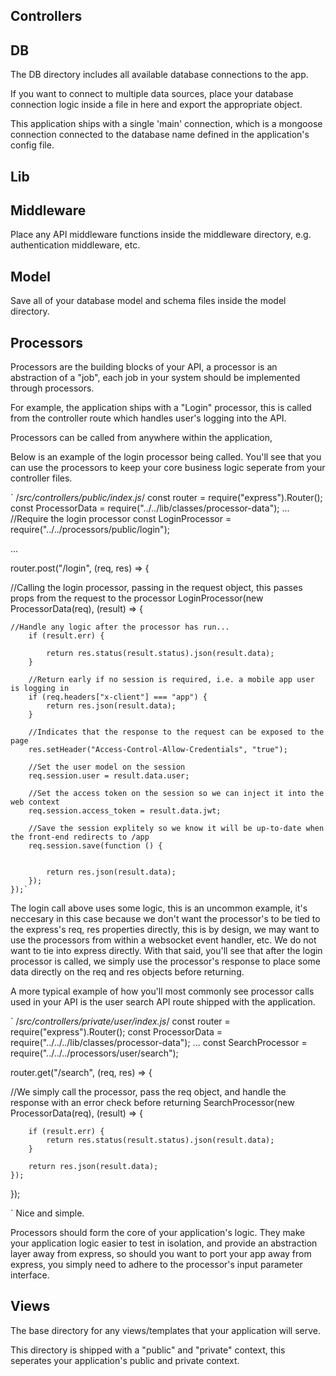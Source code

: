 ## Controllers

## DB
The DB directory includes all available database connections to the app. 

If you want to connect to multiple data sources, place your database connection logic inside a file in here and export the appropriate object. 

This application ships with a single 'main' connection, which is a mongoose connection connected to the database name defined in the application's config file. 

## Lib  

## Middleware
Place any API middleware functions inside the middleware directory, e.g. authentication middleware, etc.

## Model

Save all of your database model and schema files inside the model directory.  

## Processors
Processors are the building blocks of your API, a processor is an abstraction of a "job", each job in your system should be implemented through processors.

For example, the application ships with a "Login" processor, this is called from the controller route which handles user's logging into the API. 

Processors can be called from anywhere within the application, 

Below is an example of the login processor being called. You'll see that you can use the processors to keep your core business logic seperate from your controller files. 

`
/*src/controllers/public/index.js*/
const router = require("express").Router();
const ProcessorData = require("../../lib/classes/processor-data");
...
//Require the login processor
const LoginProcessor = require("../../processors/public/login");

...

router.post("/login", (req, res) => {
	
  //Calling the login processor, passing in the request object, this passes props from the request to the processor
	LoginProcessor(new ProcessorData(req), (result) => {

    //Handle any logic after the processor has run...
		if (result.err) {

			return res.status(result.status).json(result.data);
		}

		//Return early if no session is required, i.e. a mobile app user is logging in
		if (req.headers["x-client"] === "app") {
			return res.json(result.data); 		
		}

		//Indicates that the response to the request can be exposed to the page
		res.setHeader("Access-Control-Allow-Credentials", "true");
						
		//Set the user model on the session
		req.session.user = result.data.user;

		//Set the access token on the session so we can inject it into the web context
		req.session.access_token = result.data.jwt;

		//Save the session explitely so we know it will be up-to-date when the front-end redirects to /app
		req.session.save(function () {

			
			return res.json(result.data);			
		});
	});`

The login call above uses some logic, this is an uncommon example, it's neccesary in this case because we don't want the processor's to be tied to the express's req, res properties directly, this is by design, we may want to use the processors from within a websocket event handler, etc. We do not want to tie into express directly. With that said, you'll see that after the login processor is called, we simply use the processor's response to place some data directly on the req and res objects before returning. 

A more typical example of how you'll most commonly see processor calls used in your API is the user search API route shipped with the application. 

`
/*src/controllers/private/user/index.js*/
const router = require("express").Router();
const ProcessorData = require("../../../lib/classes/processor-data");
...
const SearchProcessor = require("../../../processors/user/search");

router.get("/search", (req, res) => {
	
  //We simply call the processor, pass the req object, and handle the response with an error check before returning
	SearchProcessor(new ProcessorData(req), (result) => {

		if (result.err) {
			return res.status(result.status).json(result.data);
		}

		return res.json(result.data); 
	});
});

`
Nice and simple. 

Processors should form the core of your application's logic. They make your application logic easier to test in isolation, and provide an abstraction layer away from express, so should you want to port your app away from express, you simply need to adhere to the processor's input parameter interface. 

## Views

The base directory for any views/templates that your application will serve. 

This directory is shipped with a "public" and "private" context, this seperates your application's public and private context. 
